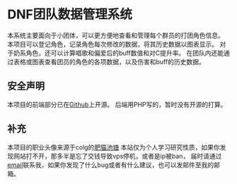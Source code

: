 # DNF团队数据管理系统
本系统主要面向于小团体，可以更方便地查看和管理每个群员的打团角色信息。
本项目可以登记角色，记录角色每次修改的数据，将其历史数据以图表显示。
对于奶系角色，还可以计算唱歌和偏爱后的buff数值和对C提升率。
在团队内还能通过表格或图表查看团员的角色的各项数据，以及伤害和buff的历史数据。  

## 安全声明
本项目的前端部分已在[Github](https://github.com/cong71925/DNF-vue)上开源。
后端用PHP写的，暂时没有开源的打算。

## 补充

本项目的职业头像来源于colg的[肥猫池塘](https://bbs.colg.cn/thread-7501852-1-1.html)
本站仅为个人学习研究性质，如果你发现网站打不开，那多半是忘了交钱导致vps停机，或者是ip被ban，
届时请通过[email](mailto:cong71925@gmail.com)联系我，如果你发现了什么bug或者有什么建议，也可以发邮件至我的邮箱。
